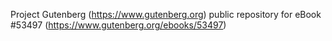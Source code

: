 Project Gutenberg (https://www.gutenberg.org) public repository for
eBook #53497 (https://www.gutenberg.org/ebooks/53497)
